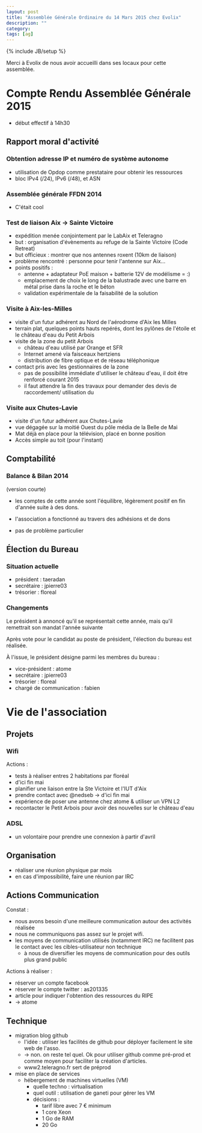 ```yaml
---
layout: post
title: "Assemblée Générale Ordinaire du 14 Mars 2015 chez Evolix"
description: ""
category: 
tags: [ag]
---
```


{% include JB/setup %}

Merci à Evolix de nous avoir accueilli dans ses locaux pour cette assemblée.

# Compte Rendu Assemblée Générale 2015

* début effectif à 14h30

## Rapport moral d'activité

### Obtention adresse IP et numéro de système autonome

* utilisation de Opdop comme prestataire pour obtenir les ressources
* bloc IPv4 (/24), IPv6 (/48), et ASN

### Assemblée générale FFDN 2014

* C'était cool

### Test de liaison Aix -> Sainte Victoire

* expédition menée conjointement par le LabAix et Teleragno
* but : organisation d'évènements au refuge de la Sainte Victoire (Code Retreat)
* but officieux : montrer que nos antennes roxent (10km de liaison)
* problème rencontré : personne pour tenir l'antenne sur Aix...
* points positifs :
    * antenne + adaptateur PoE maison + batterie 12V de modélisme = :)
    * emplacement de choix le long de la balustrade avec une barre en métal prise dans la roche et le béton
    * validation expérimentale de la faisabilité de la solution

### Visite à Aix-les-Milles

* visite d'un futur adhérent au Nord de l'aérodrome d'Aix les Milles
* terrain plat, quelques points hauts repérés, dont les pylônes de l'étoile et le château d'eau du Petit Arbois
* visite de la zone du petit Arbois
    * château d'eau utilisé par Orange et SFR
    * Internet amené via faisceaux hertziens
    * distribution de fibre optique et de réseau téléphonique
* contact pris avec les gestionnaires de la zone
	* pas de possibilité immédiate d'utiliser le château d'eau, il doit être renforcé courant 2015
	* il faut attendre la fin des travaux pour demander des devis de raccordement/ utilisation du

### Visite aux Chutes-Lavie

* visite d'un futur adhérent aux Chutes-Lavie
* vue dégagée sur la moitié Ouest du pôle média de la Belle de Mai
* Mat déjà en place pour la télévision, placé en bonne position
* Accès simple au toit (pour l'instant)

## Comptabilité

### Balance & Bilan 2014

(version courte)

* les comptes de cette année sont l'équilibre, légèrement positif en fin d'année suite à des dons.
* l'association a fonctionné au travers des adhésions et de dons

* pas de problème particulier

## Élection du Bureau

### Situation actuelle

* président : taeradan
* secrétaire : jpierre03
* trésorier : floreal

### Changements

Le président à annoncé qu'il se représentait cette année, mais qu'il remettrait son mandat l'année suivante

Après vote pour le candidat au poste de président, l'élection du bureau est réalisée.

À l'issue, le président désigne parmi les membres du bureau :

* vice-président			: atome
* secrétaire				: jpierre03
* trésorier					: floreal
* chargé de communication	: fabien

# Vie de l'association
## Projets
### Wifi

Actions :

* tests à réaliser entres 2 habitations par floréal
 * d'ici fin mai
* planifier une liaison entre la Ste Victoire et l'IUT d'Aix
 * prendre contact avec @nedseb -> d'ici fin mai
* expérience de poser une antenne chez atome & utiliser un VPN L2
* recontacter le Petit Arbois pour avoir des nouvelles sur le château d'eau

### ADSL

* un volontaire pour prendre une connexion à partir d'avril

## Organisation

* réaliser une réunion physique par mois
* en cas d'impossibilité, faire une réunion par IRC

## Actions Communication

Constat :

* nous avons besoin d'une meilleure communication autour des activités réalisée 
* nous ne communiquons pas assez sur le projet wifi.
* les moyens de communication utilisés (notamment IRC) ne facilitent pas le contact avec les cibles-utilisateur non technique
	* à nous de diversifier les moyens de communication pour des outils plus grand public

Actions à réaliser :

* réserver un compte facebook
* réserver le compte twitter : as201335
* article pour indiquer l'obtention des ressources du RIPE
 * -> atome

## Technique

* migration blog github
	* l'idée : utiliser les facilités de github pour déployer facilement le site web de l'asso.
 	* -> non. on reste tel quel. Ok pour utiliser github comme pré-prod et comme moyen pour faciliter la création d'articles.
	* www2.teleragno.fr sert de préprod
* mise en place de services
	* hébergement de machines virtuelles (VM)
		* quelle techno : virtualisation
		* quel outil : utilisation de ganeti pour gérer les VM
		* décisions :
			* tarif libre avec 7 € minimum
			* 1 core Xeon
			* 1 Go de RAM
			* 20 Go

